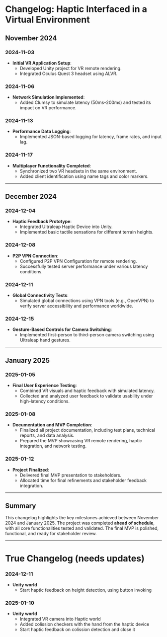 # Changelog: Haptic Interfaced in a Virtual Environment

## November 2024  

### 2024-11-03  
- **Initial VR Application Setup**:  
  - Developed Unity project for VR remote rendering.  
  - Integrated Oculus Quest 3 headset using ALVR.  

### 2024-11-06  
- **Network Simulation Implemented**:  
  - Added Clumsy to simulate latency (50ms–200ms) and tested its impact on VR performance.  

### 2024-11-13  
- **Performance Data Logging**:  
  - Implemented JSON-based logging for latency, frame rates, and input lag.  

### 2024-11-17  
- **Multiplayer Functionality Completed**:  
  - Synchronized two VR headsets in the same environment.  
  - Added client identification using name tags and color markers.  

---

## December 2024  

### 2024-12-04  
- **Haptic Feedback Prototype**:  
  - Integrated Ultraleap Haptic Device into Unity.  
  - Implemented basic tactile sensations for different terrain heights.  

### 2024-12-08  
- **P2P VPN Connection**:  
  - Configured P2P VPN Configuration for remote rendering.  
  - Successfully tested server performance under various latency conditions.  

### 2024-12-11  
- **Global Connectivity Tests**:  
  - Simulated global connections using VPN tools (e.g., OpenVPN) to verify server accessibility and performance worldwide.  

### 2024-12-15  
- **Gesture-Based Controls for Camera Switching**:  
  - Implemented first-person to third-person camera switching using Ultraleap hand gestures.  

---

## January 2025  

### 2025-01-05  
- **Final User Experience Testing**:  
  - Combined VR visuals and haptic feedback with simulated latency.  
  - Collected and analyzed user feedback to validate usability under high-latency conditions.  

### 2025-01-08  
- **Documentation and MVP Completion**:  
  - Finalized all project documentation, including test plans, technical reports, and data analysis.  
  - Prepared the MVP showcasing VR remote rendering, haptic integration, and network testing.  

### 2025-01-12  
- **Project Finalized**:  
  - Delivered final MVP presentation to stakeholders.  
  - Allocated time for final refinements and stakeholder feedback integration.  

---

## Summary  

This changelog highlights the key milestones achieved between November 2024 and January 2025. The project was completed **ahead of schedule**, with all core functionalities tested and validated. The final MVP is polished, functional, and ready for stakeholder review.  

---


# True Changelog (needs updates)

### 

### 2024-12-11
- **Unity world**
  - Start haptic feedback on height detection, using button invoking

### 2025-01-10
- **Unity world**
  - Integrated VR camera into Haptic world
  - Added colission checkers with the hand from the haptic device
  - Start haptic feedback on colission detection and close it
